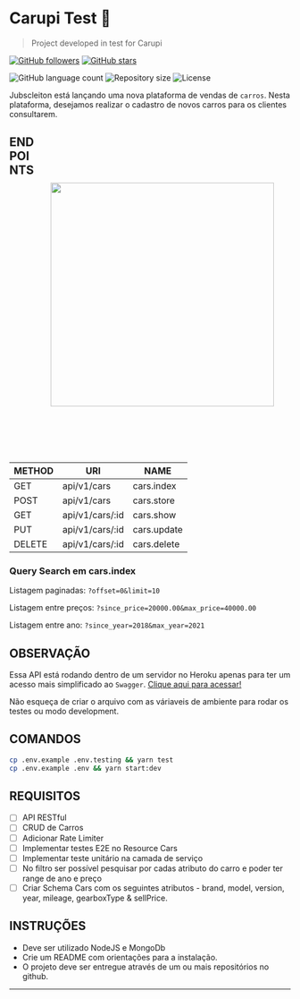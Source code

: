# Carupi Test 🧠

> Project developed in test for Carupi

[![GitHub followers](https://img.shields.io/github/followers/jlenon7.svg?style=social&label=Follow&maxAge=2592000)](https://github.com/jlenon7?tab=followers)
[![GitHub stars](https://img.shields.io/github/stars/jlenon7/carupi-test.svg?style=social&label=Star&maxAge=2592000)](https://github.com/jlenon7/carupi-test/stargazers/)

<p>
  <img alt="GitHub language count" src="https://img.shields.io/github/languages/count/jlenon7/carupi-test?style=for-the-badge&logo=appveyor">

  <img alt="Repository size" src="https://img.shields.io/github/repo-size/jlenon7/carupi-test?style=for-the-badge&logo=appveyor">

  <img alt="License" src="https://img.shields.io/badge/license-MIT-brightgreen?style=for-the-badge&logo=appveyor">
</p>

Jubscleiton está lançando uma nova plataforma de vendas de `carros`. Nesta plataforma, desejamos realizar o cadastro de novos carros para os clientes consultarem.

<img src="https://www.projetodraft.com/wp-content/uploads/2020/10/logo_carupi.png" width="400px" align="right" hspace="30px" vspace="100px">

## ENDPOINTS

| METHOD    | URI                 | NAME            |
| --------- | ------------------- | ----------------|
| GET       | api/v1/cars         | cars.index      |
| POST      | api/v1/cars         | cars.store      |
| GET       | api/v1/cars/:id     | cars.show       |
| PUT       | api/v1/cars/:id     | cars.update     |
| DELETE    | api/v1/cars/:id     | cars.delete     |

### Query Search em cars.index

Listagem paginadas: `?offset=0&limit=10`

Listagem entre preços: `?since_price=20000.00&max_price=40000.00`

Listagem entre ano: `?since_year=2018&max_year=2021`

## OBSERVAÇÃO

Essa API está rodando dentro de um servidor no Heroku apenas para ter um acesso mais simplificado ao `Swagger`. [Clique aqui para acessar!](https://carupi-test.herokuapp.com/api/swagger)

Não esqueça de criar o arquivo com as váriaveis de ambiente para rodar os testes ou modo development.

## COMANDOS

```bash
cp .env.example .env.testing && yarn test
cp .env.example .env && yarn start:dev
```

## REQUISITOS

- [ ] API RESTful
- [ ] CRUD de Carros
- [ ] Adicionar Rate Limiter
- [ ] Implementar testes E2E no Resource Cars
- [ ] Implementar teste unitário na camada de serviço
- [ ] No filtro ser possível pesquisar por cadas atributo do carro e poder ter range de ano e preço
- [ ] Criar Schema Cars com os seguintes atributos - brand, model, version, year, mileage, gearboxType & sellPrice.

## INSTRUÇÕES

- Deve ser utilizado NodeJS e MongoDb
- Crie um README com orientações para a instalação.
- O projeto deve ser entregue através de um ou mais repositórios no github.

---
